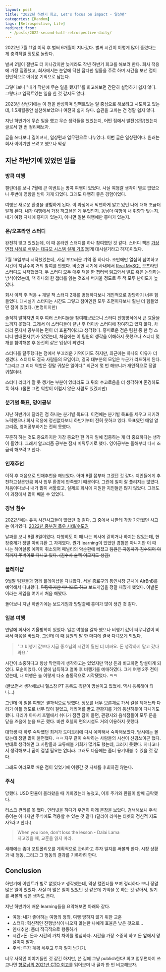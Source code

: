 ```yaml
---
layout: post
title: "2022년 하반기 회고, Let's focus on impact - 일상편"
categories: [Random]
tags: [Retrospective, Life]
redirect_from:
  - /posts/2022-second-half-retrospective-daily/
---
```


2022년 7월 11일 이직 후 벌써 6개월이 지나갔다. 벌써 시간이 이렇게 많이 흘렀다는 게 충격적일 정도로 놀랍다.

벌써 2월이 절반도 더 지나갔지만 늦게라도 작년 하반기 회고를 해보려 한다. 회사 적응에 가장 집중했고, 회사에서는 눈앞에 닥친 잡다한 일들을 주로 하며 시간을 보낸 점이 전반적으로 아쉬운 기억으로 남는다.

그렇다보니 "내가 작년에 무슨 일을 했지?"를 회고해보면 간단히 설명하기 쉽지 않다. 그렇다고 임팩트있는 일을 한 것 같지도 않다.

2023년 상반기에는 이 점을 반성하며 임팩트있는 일 중심으로 해보려고 시도하고 있는데, 1.5개월동안 실천해보았으나 여전히 쉽지 않다. 습관을 고치는 건 정말 쉽지 않다.

지난 하반기에 무슨 일을 했고 무슨 생각들을 했었는지, 어떤 점에서 발전(성장)했는지 글로서 한 번 정리해보자.

글을 쓰다보니 길어져서, 일상편과 업무편으로 나누었다. 이번 글은 일상편이다. 원래는 회사 이야기만 쓰려고 했으나 막상 

## 지난 하반기에 있었던 일들

### 방콕 여행

캘린더를 보니 7월에 큰 이벤트는 방콕 여행이 있었다. 사실 여행갈 생각이 별로 없었으나 주변에 영향을 받아 가게 되었다. 그래도 다행히 좋은 경험이었다.

여행은 새로운 환경을 경험하게 된다. 이 과정에서 막연하게 알고 있던 나에 대해 조금더 알게 된다. 내가 여행에서 가장 하고싶은 게 무엇인지. 동남아 여행이 내 취향과 맞는지. 내가 여행 자체에 흥미가 있는지, 아니면 일본 여행에만 흥미가 있는지.

### 온/오프라인 스터디

완전히 잊고 있었는데, 이 때 온라인 스터디를 하나 참여했던 것 같다. 스터디 책은 [가상 면접 사례로 배우는 대규모 시스템 설계 기초](http://www.yes24.com/Product/Goods/102819435)(짧게 대시설기라고 하자)이었다.

7월 16일부터 시작했었는데, 사실 부끄러운 기억 중 하나다. 초반에만 열심히 참여하고 시간이 지날수록 거의 참여를 안했다. 비슷한 시기에 사내에서 [Real MySQL](http://www.yes24.com/Product/Goods/6960931) 오프라인 스터디도 시작했었다. 두 스터디 모두 매주 책을 한 챕터씩 읽고와서 발표 혹은 논의하는 방식이었는데, 책 하나의 한 챕터를 읽는 것조차 버거울 정도로 두 책 모두 난이도가 높았다.

회사 이직 후 적응 + 개발 책 스터디 2개를 병행하다보니 개인적으로 감당하기 너무 힘들었다. 대시설기 스터디는 시간도 그렇고 참여인원 모두 초면이다보니 훨씬 더 힘들었던 점이 있었다. (변명이지만)

솔직히 말하자면 이후 여러 스터디들을 참여해보았으니 스터디 진행방식에서 큰 효율을 느끼지 못했다. 그래서 이 스터디들이 끝난 후 더이상 스터디에 참여하고 있지 않다. 차라리 혼자서 공부하는 편이 더 효율적이라고 생각했다. 흥미로운 점은 팀원 중 한 명 스터디 반대론자(?)가 있었는데, 처음에는 이 팀원의 생각을 이해하지 못했으나 스터디 몇 개를 참여해본 후 완전히 같은 입장이 되었다.

스터디를 탈주했다는 점에서 부끄러운 기억이기도 하지만, 최근에는 하나의 이유가 더 생겼다. 스터디도 결국 사람들의 모임이고, 결국 대부분의 모임은 누군가 리드하게 된다. "그리고 그 리더 역할은 정말 귀찮은 일이다." 최근에 몇 번 해보니까 개인적으로 정말 귀찮더라.

스터디 리더가 잘 못 챙기는 부분이 있더라도 그 뒤의 수고로움을 더 생각하며 존경하도록 하자. (물론 그런 역할이 어렵지 않은 사람도 있겠지만)

### 분기별 목표, 영어공부

지난 하반기에 달라진 점 하나는 분기별 목표다. 이전에는 분기별 목표를 세우고 지키려 노력했으나 회사 적응에 정신없다보니 하반기부터 전혀 못하고 있다. 목표였던 매일 알고리즘, 영어공부하기는 전혀 못했다.

꾸준히 하는 것도 중요하지만 가장 중요한 한 가지 일에 집중하는 게 더 중요하다는 생각이 들었다. 그래서 알고리즘 공부는 잠시 미뤄두기로 했다. 영어공부는 올해부터 다시 조금씩 해보려고 한다.

### 인재추천

이직 후 처음으로 인재추천을 해보았다. 아마 8월 쯤부터 그랬던 것 같다. 지인들에게 추천하고싶은만큼 회사 업무 환경에 만족했기 때문이다. 그런데 일이 잘 풀리지는 않았다. 처음이다보니 내가 많이 서툴렀고, 실제로 회사에 지원한 지인들은 많지 않았다. 그래도 이 과정에서 많이 배울 수 있었다.

### 강남 침수

2022년에는 유독 사건사고들이 많았던 것 같다. 그 중에서 나한테 가장 가까웠던 사고는 이거였다.
[2022년 중부권 폭우 사태/수도권](https://namu.wiki/w/2022%EB%85%84%20%EC%A4%91%EB%B6%80%EA%B6%8C%20%ED%8F%AD%EC%9A%B0%20%EC%82%AC%ED%83%9C/%EC%88%98%EB%8F%84%EA%B6%8C)

날짜를 보니 8월 8일이었다. 다행히도 이 때 나는 회사에 갇히거나 하지는 않았는데, 현장중계가 정말 아비규환 그 자체였다. 뭔가 learning이 있었던 경험은 아니지만 이 때 나는 헤어살롱 예약이 취소되어 패널티의 악순환에 빠졌고 ~~팀원은 자동차가 침수되어 아직까지 뚜벅이로 다니고 있다. (침수차 슬랙 이모지도 생김)~~

### 플레이샵

9월말 팀원들과 함께 플레이샵을 다녀왔다. 서울 종로구의 통인시장 근처에 AirBnB를 예약해서 다녀왔다. ~~민망하지만 마니또도 하고~~ 보드게임을 정말 재밌게 했었다. 아발론이라는 게임을 여기서 처음 해봤다.

돌아보니 지난 하반기에는 보드게임과 방탈출에 흥미가 많이 생긴 것 같다.

### 일본 여행

연말에 회사에 겨울방학이 있었다. 일본 여행을 갈까 했으나 비행기 값이 터무니없이 비싸서 마음을 바꿨다. 그런데 이 때 팀원의 말 한 마디에 결국 다녀오게 되었다.

> "그 비행기 값보다 지금 종호님의 시간이 훨씬 더 비싸요. 돈 생각하지 말고 갔다와요."

시간이 소중하다고 항상 막연하게 생각하고는 있었지만 막상 돈과 비교하면 망설이게 되었다. 모순이었다. 이 말에 납득하고 얼마 후 비행기를 예매하였다. 그게 여행 2주 전이었는데, 내 여행은 늘 이렇게 다소 충동적으로 시작됐었다. ㅋㅋ

(글쓰면서 생각해보니 헬스장 PT 등록도 똑같이 망설이고 있었네. 역시 등록해야 되나...)

그런데 이 일본 여행은 결과적으로 망했다. 정보를 너무 모른채로 가서 길을 헤매느라 다리가 아플 정도로 너무 많이 걸었고, 캐리어를 끌고 관광지를 거의 등산하듯이 다니기도 했다. 다리가 아파서 호텔에서 쉬다가 잠깐 잠이 들면, 관광지와 음식점들이 모두 문을 닫을 즈음에 눈을 뜨곤 했다. 비싼 호텔의 편의시설도 거의 이용하지 못했다.

대학생 때 하루 숙박헀던 최저가 도미토리에 다시 예약해서 숙박해보았다. 당시에는 몰랐는데 정말 많이 불편했다. ㅋㅋ 자꾸 같이 숙박하는 사람들의 시선이 신경쓰이곤 했다. 반대로 생각해면 그 사람들과 교류해볼 기회가 많기도 했는데, 그러지 못했다. 지나고나서 생각해보니 굳이 겁낼 필요는 없더라. 그래도 다음에는 좀더 용기내볼 수 있을 것 같다.

그래도 여러모로 배운 점이 있었기에 여행간 것 자체를 후회하진 않는다.

### 주식

망했다. USD 환율이 올라왔을 때 기회였는데 놓쳤고, 이후 주가와 환율이 함께 급락했다.

리스크 관리를 못 했다. 인터넷을 하다가 우연히 아래 문장을 보았다. 검색해보니 주식 용어는 아니지만 주식에도 적용할 수 있는 것 같다 (달라이 라마는 티벳의 정신적 지도자?라고 한다.)

> When you lose, don't loss the lesson - Dalai Lama  
> 지고있을 때, 교훈을 잃지 마라.

새해에는 좀더 포트폴리오를 계획적으로 관리하고 투자 일지를 써볼까 한다. 시장 상황과 내 행동, 그리고 그 행동의 결과를 기록하려 한다.

## Conclusion

하반기에 이벤트가 별로 없었다고 생각했는데, 막상 캘린더를 보며 정리하다 보니 정말 많은 일이 있었다. 사실 더 많은 일이 있었던 것 같은데 기억을 못 하는 것 같아서, 일기를 써볼까 싶은 생각도 든다.

지난 하반기에 배운 learning들을 요약해보면 아래와 같다.

- 여행: 내가 좋아하는 여행의 정의, 여행 망하지 않기 위한 교훈
- 스터디: 혁신적인 진행방식이 나오지 않는한 나에게 효율은 낮은 것으로...
- 인재추천: 좀더 적극적으로 행동하가
- 시간>돈: 돈과 시간의 가치 차이를 명심하자. 시간을 가장 소중히 하고 돈 앞에서 망설이지 말자.
- 주식: 투자 계획 세우고 투자 일지 남기기.

너무 사적인 이야기들인 것 같긴 하지만, 쓴 김에 그냥 publish한다! 회고 업무편까지 쓰고나면 [향로님의 2021년 CTO 회고](https://jojoldu.tistory.com/626)를 읽어보며 내 글과 한 번 비교해보자.
